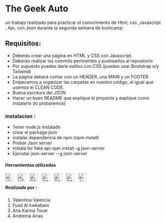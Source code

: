 # The Geek Auto
<p>un trabajo realizado para practicar el conocimiento  de Html, css ,Javascript , Api, con Json 
durante la segunda semana de bootcamp.</p>

<h2>Requisitos:</h2>

- Deberás crear una pagina en HTML y CSS con Javascript.
- Deberás realizar los commits pertinentes y pushearlos al repositorio
- Por supuesto puedes darle estilos con CSS (puedes usar Bootstrap o/y Tailwind)
- La pagina deberá contar con un HEADER, una MAIN y un FOOTER
- Empecemos a organizar las carpetas en nuestro código, al igual que usemos el CLEAN CODE.
- Buena escritura del JSON
- Hacer un buen README que explique el proyecto y explique como instalarlo (lo probaremos)

<h3>instalacion :</h3>

- Tener node.js instalado
- crear el package.json
- instalar dependencia de npm (npm install) 
- Probar Json server 
- instala for fake api npm install -g json-server
- Ejecutar json-server --g json-server
<section>
<h4>Herramientas utilizadas</h4>
 <img align="left" alt="Visual Studio Code" width="26px" src="https://cdn.jsdelivr.net/gh/devicons/devicon/icons/vscode/vscode-original.svg" style="padding-right:10px;" />
 <img align="left" alt="HTML5" width="26px" src="https://cdn.jsdelivr.net/gh/devicons/devicon/icons/html5/html5-original.svg" style="padding-right:10px;" /><img align="left" alt="CSS3" width="26px" src="https://cdn.jsdelivr.net/gh/devicons/devicon/icons/css3/css3-original.svg" style="padding-right:10px;" />
<img align="left" alt="Git" width="26px" src="https://cdn.jsdelivr.net/gh/devicons/devicon/icons/git/git-original.svg" style="padding-right:10px;" />
<img align="left" alt="GitHub" width="26px" src="https://user-images.githubusercontent.com/3369400/139447912-e0f43f33-6d9f-45f8-be46-2df5bbc91289.png" style="padding-right:10px;" />
<img align="left" alt="GitHub" width="26px" src="https://user-images.githubusercontent.com/3369400/139448065-39a229ba-4b06-434b-bc67-616e2ed80c8f.png" style="padding-right:10px;" />
<img align="left" alt="JavaScript" width="26px"src="https://cdn.jsdelivr.net/gh/devicons/devicon/icons/javascript/javascript-original.svg" style="padding-right:10px;" />
</section> <br>
<section>
      <h5>Realizado por : </h5> 
      <ol>
            <li>Valentina Valencia </li>
            <li>Fuad Al kwkabani </li>
            <li>Ana Karina Tovar</li>
            <li>Andreina Arias </li>
      </ol>
      </section>
